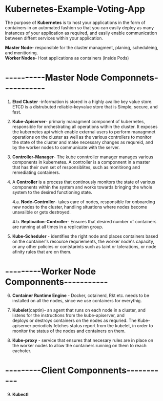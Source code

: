 # Kubernetes-Example-Voting-App

The purpose of **Kubernetes** is to host your applications in the form of containers in an automated fashion so that you can easily 
deploy as many instances of your application as required, and easily enable communication between diffent services within your 
application. 

**Master Node**- responsible for the cluster managment, planing, scheduleing, and monitioring.         
**Worker Nodes**- Host applications as containers (inside Pods)

# ----------Master Node Componnets-----------
1. **Etcd Cluster** -information is stored in a highly availbe key value store. 
               ETCD is a distrubuted reliable-keyvalue store that is Simple, secure, and fast. 

2. **Kube-Apiserver**- primariy managment component of kubernetes, responsible for orchestrating all operations within the cluster. It
                exposes the kubernetes api which enable external users to perform managmnet operations on the cluster as well as the 
                various controllers to monitor the state of the cluster and make necessary changes as requreid, and by the worker nodes 
                to communicate with the server. 

3. **Controller-Manager**- The kube conntroller manager manages various components in kubernetes. 
   A controller is a componnent in a master that has their own set of responsiblites, such as monitirong and remediating
   containers. 

4.  A **Controller** is a process that continously monitors the state of various components within the system 
    and works towards bringing the whole system to the desired functioning state.
  
      4.a. **Node-Controller**- takes care of nodes, responsible for onboarding new nodes to the cluster, handling situations where
                                nodes become unavailble or gets destroyed.
                    
      4.b. **Replicaiton-Controller**- Ensures that desired number of containers are running at all times in a replication group. 

5. **Kube-Scheduler** - identifies the right node and places containers based on the container's resource requriements, the worker 
                        node's capacity, or any other policies or contstarints such as taint or tolerations, or  node afinity rules that
                        are on them. 
                 
# ---------Worker Node Componnents-----------

6. **Container Runtime Engine** - Docker, cotainerd, Rkt etc. needs to be installed on all the nodes, since we use containers for everythig. 


7. **Kubelet**(captin)- an agent that runs on each node in a cluster, and listens for the instructions from the kube-apiserver, and        
                 deploys or destroys containers on the nodes as requried. The Kube-apiserver periodicly fetches status 
                 report from the kubelet, in order to monitor the status of the nodes and containers on them. 

8. **Kube-proxy** - service that ensures that necesary rules are in place on the worker nodes to allow the containers running on them
                   to reach eachoter. 
# ---------Client Componnents-----------
9. **Kubectl**
